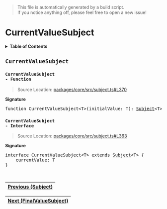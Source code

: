 > This file is automatically generated by a build script.<br>If you notice anything off, please feel free to open a new issue!

# CurrentValueSubject

<details><summary><b>Table of Contents</b></summary><br>

1. [<code>CurrentValueSubject</code>](#CurrentValueSubject) - [<code>Function</code>](#CurrentValueSubject-Function), [<code>Interface</code>](#CurrentValueSubject-Interface)</details>

## <a name="CurrentValueSubject"></a><code>CurrentValueSubject</code>

### <a name="CurrentValueSubject-Function"></a><code>CurrentValueSubject - Function</code>

> Source Location: [packages\/core\/src\/subject.ts#L370](..\/..\/packages\/core\/src\/subject.ts#L370)

<b>Signature</b>

<pre>function CurrentValueSubject&lt;T&gt;(initialValue: T): <a href="00-Subject.md#Subject-Interface">Subject</a>&lt;T&gt;</pre>

### <a name="CurrentValueSubject-Interface"></a><code>CurrentValueSubject - Interface</code>

> Source Location: [packages\/core\/src\/subject.ts#L363](..\/..\/packages\/core\/src\/subject.ts#L363)

<b>Signature</b>

<pre>interface CurrentValueSubject&lt;T&gt; extends <a href="00-Subject.md#Subject-Interface">Subject</a>&lt;T&gt; {<br>    currentValue: T<br>}</pre><br>

| [Previous \(Subject\)](00-Subject.md#readme) |
| --- |

<div align="right">

| [Next \(FinalValueSubject\)](02-FinalValueSubject.md#readme) |
| --- |
</div>
